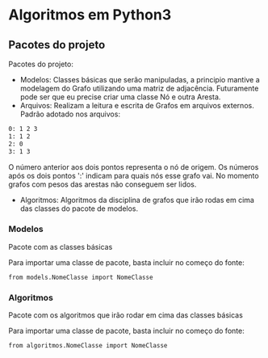 # Algoritmos em Python3

## Pacotes do projeto

Pacotes do projeto:

- Modelos: Classes básicas que serão manipuladas, a principio mantive a modelagem do Grafo utilizando uma matriz de adjacência. Futuramente pode ser que eu precise criar uma classe Nó e outra Aresta.
- Arquivos: Realizam a leitura e escrita de Grafos em arquivos externos. Padrão adotado nos arquivos:
```txt
0: 1 2 3
1: 1 2
2: 0
3: 1 3
```
O número anterior aos dois pontos representa o nó de origem. Os números após os dois pontos ':' indicam para quais nós esse grafo vai. No momento grafos com pesos das arestas não conseguem ser lidos.
- Algoritmos: Algoritmos da disciplina de grafos que irão rodas em cima das classes do pacote de modelos.

### Modelos

Pacote com as classes básicas

Para importar uma classe de pacote, basta incluir no começo do fonte:

    from models.NomeClasse import NomeClasse

### Algoritmos

Pacote com os algoritmos que irão rodar em cima das classes básicas

Para importar uma classe de pacote, basta incluir no começo do fonte:

    from algoritmos.NomeClasse import NomeClasse